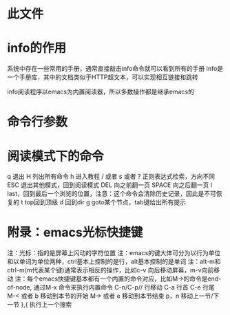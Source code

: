 # 此文件

# info的作用
系统中存在一些常用的手册，通常直接敲击info命令就可以看到所有的手册
info是一个手册库，其中的文档类似于HTTP超文本，可以实现相互链接和跳转

info阅读程序以emacs为内置阅读器，所以多数操作都是继承emacs的

# 命令行参数


# 阅读模式下的命令
q 退出
H   列出所有命令
h   进入教程
/ 或者 s 或者 ?  正则表达式检索，方向不同
ESC 退出其他模式，回到阅读模式
DEL  向之前翻一页
SPACE  向之后翻一页
l           last，回到最后一个浏览的位置，注意：这个命令会清除历史记录，因此是不可恢复的
t       top回到顶级
d       回到dir
g       goto某个节点，tab键给出所有提示

# 附录：emacs光标快捷键
注：光标：指的是屏幕上闪动的字符位置
注：emacs的键大体可分为以行为单位和以单词为单位两种，ctrl基本上控制的是行，alt基本控制的是单词
注：alt-m和ctrl-m(m代表某个键)通常表示相反的操作，比如c-v 向后移动屏幕，m-v向前移动
注：每个emacs快捷键基本都有一个内置的命令对应，比如M->的命令是end-of-node, 通过M-x 命令来执行内置命令
C-n/C-p/<Down>/<Up>     行移动
C-a         行首
C-e         行尾
M-< 或者 b    移动到本节的开始
M-> 或者 e    移动到本节结束
p，n         移动上一节/下一节
},{         执行上一个搜索

